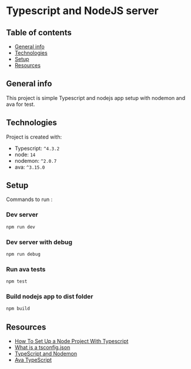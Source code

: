 # Typescript and NodeJS server 
## Table of contents
* [General info](#general-info)
* [Technologies](#technologies)
* [Setup](#setup)
* [Resources](#resources)
## General info
This project is simple Typescript and nodejs app setup with nodemon and ava for test.

## Technologies
Project is created with:
* Typescript: `^4.3.2`
* node: `14`
* nodemon: `^2.0.7`
* ava: `^3.15.0`

## Setup
Commands to run : 
### Dev server
```javascript
npm run dev
```
### Dev server with debug
```javascript
npm run debug
```
### Run ava tests
```javascript
npm test
```
### Build nodejs app to dist folder
```javascript
npm build
```

## Resources
- [How To Set Up a Node Project With Typescript](https://www.digitalocean.com/community/tutorials/setting-up-a-node-project-with-typescript)
- [What is a tsconfig.json](https://www.typescriptlang.org/docs/handbook/tsconfig-json.html)
- [TypeScript and Nodemon](https://ichi.pro/pl/typescript-i-nodemon-najlepsza-konfiguracja-125347184037003)
- [Ava TypeScript](https://github.com/avajs/ava/blob/main/docs/recipes/typescript.md)